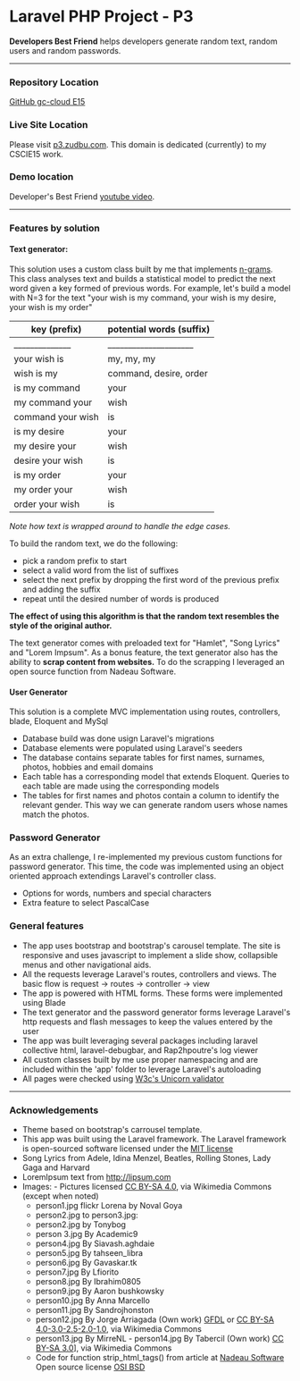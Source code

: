 # Laravel PHP Project - P3

**Developers Best Friend** helps developers generate random text, random users and
random passwords.

***

### Repository Location
[GitHub gc-cloud E15](https://github.com/gc-cloud/E15P3)

### Live Site Location
Please visit [p3.zudbu.com](http://p3.zudbu.com).  This domain is dedicated (currently) to my CSCIE15 work.

### Demo location
Developer's Best Friend [youtube video](https://youtu.be/AZXvgetbxvw).

***

### Features by solution

#### Text generator:
  This solution uses a custom class built by me that implements [n-grams](https://en.wikipedia.org/wiki/N-gram).
  This class analyses text and builds a statistical model to predict the next word
  given a key formed of previous words.  For example, let's build a model with N=3
  for the text "your wish is my command, your wish is my desire, your wish is my order"

|   key (prefix) 	|   potential words (suffix)	|   
|-----	|---	|
|______________|_____________________|
|   your wish is 	|   my, my, my	|
|  wish is my   	|   command, desire, order	|
|  is my command 	|    your	|  
|   my command your	|   wish	|  
|   command your wish	|   is	|  
| is my desire| your|
|  my desire your    | wish|
|  desire your wish  | is|
|  is my order       | your  |
|  my order your     | wish|
|  order your wish   | is|

*Note how text is wrapped around to handle the edge cases.*

To build the random text, we do the following:
  - pick a random prefix to start
  - select a valid word from the list of suffixes
  - select the next prefix by dropping the first word of the previous prefix and adding the suffix
  - repeat until the desired number of words is produced

  **The effect of using this algorithm is that the random text resembles the style of the original
  author.**

  The text generator comes with preloaded text for "Hamlet", "Song Lyrics" and "Lorem Impsum".
  As a bonus feature, the text generator also has the ability to **scrap content
  from websites.** To do the scrapping I leveraged an  open source function from Nadeau Software.


#### User Generator
  This solution is a complete MVC implementation using routes, controllers, blade, Eloquent and MySql
  - Database build was done usign Laravel's migrations
  - Database elements were populated using Laravel's seeders
  - The database contains separate tables for first names,
    surnames, photos, hobbies and email domains
  - Each table has a corresponding model that extends Eloquent.  Queries to each table are made
    using the corresponding models
  - The tables for first names and photos contain a column to identify the relevant gender.  This
    way we can generate random users whose names match the photos.

### Password Generator
  As an extra challenge, I re-implemented my previous custom functions for password generator.
  This time, the code was implemented using an object oriented approach extendings Laravel's controller class.   
  - Options for words, numbers and special characters
  - Extra feature to select PascalCase


### General features
- The app uses bootstrap and bootstrap's carousel template.  The site is responsive
and uses javascript to implement a slide show, collapsible menus and other navigational aids.
- All the requests leverage Laravel's routes, controllers and views.  The basic flow is
  request -> routes -> controller -> view
- The app is powered with HTML forms.  These forms were implemented using Blade
- The text generator and the password generator forms leverage Laravel's http
 requests and  flash messages to keep the values entered by the user
- The app was built leveraging several packages including  laravel collective html,
laravel-debugbar, and Rap2hpoutre's log viewer
- All custom classes built by me use proper namespacing and are included within the
  'app' folder to leverage Laravel's autoloading
- All pages were checked using [W3c's Unicorn validator](https://validator.w3.org/)

***

### Acknowledgements
- Theme based on bootstrap's carrousel template.
- This app was built using the Laravel framework. The Laravel framework is open-sourced software licensed under the [MIT license](http://opensource.org/licenses/MIT)
- Song Lyrics from Adele, Idina Menzel, Beatles, Rolling Stones, Lady Gaga and Harvard
- LoremIpsum text from http://lipsum.com
- Images:  - Pictures licensed [CC BY-SA 4.0](http://creativecommons.org/licenses/by-sa/4.0), via       Wikimedia Commons (except when noted)
  - person1.jpg flickr Lorena by Noval Goya  
  - person2.jpg to person3.jpg:
  - person2.jpg by Tonybog  
  - person 3.jpg By Academic9
  - person4.jpg By Siavash.aghdaie
  - person5.jpg By tahseen_libra
  - person6.jpg By Gavaskar.tk
  - person7.jpg By Lfiorito
  - person8.jpg By Ibrahim0805
  - person9.jpg By Aaron bushkowsky
  - person10.jpg By Anna Marcello
  - person11.jpg By Sandrojhonston
  - person12.jpg By Jorge Arriagada (Own work) [GFDL](http://www.gnu.org/copyleft/fdl.html) or [CC BY-SA 4.0-3.0-2.5-2.0-1.0](http://creativecommons.org/licenses/by-sa/4.0-3.0-2.5-2.0-1.0), via Wikimedia Commons
  - person13.jpg By MirreNL  - person14.jpg By Tabercil (Own work) [CC BY-SA 3.0](http://creativecommons.org/licenses/by-sa/3.0)], via Wikimedia Commons
  - Code for function strip_html_tags() from article at [Nadeau Software](http://nadeausoftware.com/articles/2007/09/php_tip_how_strip_html_tags_web_page) Open source license [OSI BSD](http://www.opensource.org/licenses/bsd-license.php)
